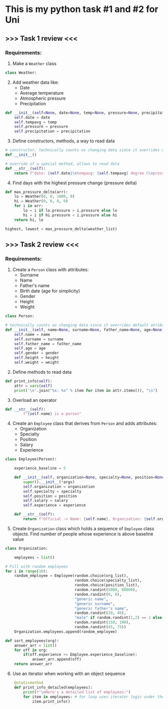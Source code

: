 # This is my python task #1 and #2 for Uni

## >>> Task 1 review <<<

### Requirements:
1. Make a `Weather` class

```python
class Weather:
```

2. Add weather data like:
    * Date
    * Average temperature
    * Atmospheric pressure
    * Precipitation

```python
def __init__(self=None, date=None, temp=None, pressure=None, precipitation=None):
    self.date = date
    self.tempavg = temp
    self.pressure = pressure
    self.precipitation = precipitation
```
    
3. Define constructors, methods, a way to read data

```python
# constructor, technically counts as changing data since it overrides default atributes
def __init__() 

# override of a special method, allows to read data
def __str__(self):
    return f"date: {self.date}\ntempavg: {self.tempavg} degree C\npressure: {self.pressure} mmHg\nprecipitation: {self.precipitation}" 
```

4. Find days with the highest pressure change (pressure delta)

```python
def max_pressure_delta(arr):
    lo = Weather(0, 0, 1000, 0)
    hi = Weather(0, 0, 0, 0)
    for i in arr:
        lo = i if lo.pressure > i.pressure else lo
        hi = i if hi.pressure < i.pressure else hi
    return hi, lo

highest, lowest = max_pressure_delta(weather_list)
```

## >>> Task 2 review <<<

### Requirements:

1. Create a `Person` class with attributes:
    * Surname
    * Name
    * Father's name
    * Birth date (age for simplicity)
    * Gender
    * Height
    * Weight

```python
class Person:

# technically counts as changing data since it overrides default atributes
def __init__(self, name=None, surname=None, father_name=None, age=None, gender=None, height=None, weight=None):
    self.name = name
    self.surname = surname
    self.father_name = father_name
    self.age = age
    self.gender = gender
    self.height = height
    self.weight = weight
```

2. Define methods to read data

```python
def print_info(self):
    attr = vars(self)
    print('\n'.join("%s: %s" % item for item in attr.items()), "\n")
```

3. Overload an operator

```python
def __str__(self):
        f"{self.name} is a person"
```

4. Create an `Employee` class that derives from `Person` and adds attributes:
    * Organization
    * Specialty
    * Position
    * Salary
    * Experience

```python
class Employee(Person):

    experience_baseline = 5

    def __init__(self, organization=None, specialty=None, position=None, salary=None, experience=experience_baseline, *args):
        super().__init__(*args)
        self.organization = organization
        self.specialty = specialty
        self.position = position
        self.salary = salary
        self.experience = experience

    def __str__(self):
        return f"Official -> Name: {self.name}, Organization: {self.organization}"
```

5.  Create `Organization` class which holds a sequence of `Employee` class objects. Find number of people whose experience is above baseline value

```python
class Organization:

    employees = list()
``` 

```python
# Fill with random employees
for i in range(10):
    random_employee = Employee(random.choice(org_list), 
                               random.choice(specialty_list), 
                               random.choice(position_list), 
                               random.randint(5000, 80000),
                               random.randint(0, 8), 
                               "generic name", 
                               "generic surname", 
                               "generic father's name", 
                               random.randint(20, 40), 
                               "male" if random.randint(1,2) == 1 else "female", 
                               random.randint(150, 190), 
                               random.randint(45, 75))
    Organization.employees.append(random_employee)
```

```python
def sort_employees(org):
    answer_arr = list()
    for off in org:
        if(off.experience >= Employee.experience_baseline):
            answer_arr.append(off)
    return answer_arr 
```

6. Use an iterator when working with an object sequence

```python
    @staticmethod
    def print_info_detailed(employees):
        print(f"\nHere's a detailed list of employees:")
        for item in employees: # for loop uses iterator logic under the hood
            item.print_info()
```
